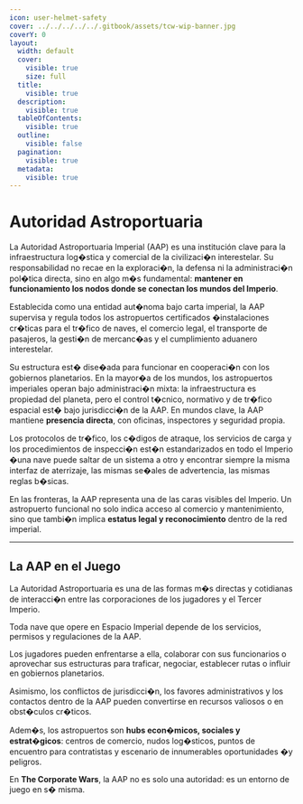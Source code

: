 ```yaml
---
icon: user-helmet-safety
cover: ../../../../../.gitbook/assets/tcw-wip-banner.jpg
coverY: 0
layout:
  width: default
  cover:
    visible: true
    size: full
  title:
    visible: true
  description:
    visible: true
  tableOfContents:
    visible: true
  outline:
    visible: false
  pagination:
    visible: true
  metadata:
    visible: true
---
```


# Autoridad Astroportuaria

La Autoridad Astroportuaria Imperial (AAP) es una institución clave para la infraestructura log�stica y comercial de la civilizaci�n interestelar. Su responsabilidad no recae en la exploraci�n, la defensa ni la administraci�n pol�tica directa, sino en algo m�s fundamental: **mantener en funcionamiento los nodos donde se conectan los mundos del Imperio**.

Establecida como una entidad aut�noma bajo carta imperial, la AAP supervisa y regula todos los astropuertos certificados �instalaciones cr�ticas para el tr�fico de naves, el comercio legal, el transporte de pasajeros, la gesti�n de mercanc�as y el cumplimiento aduanero interestelar.

Su estructura est� dise�ada para funcionar en cooperaci�n con los gobiernos planetarios. En la mayor�a de los mundos, los astropuertos imperiales operan bajo administraci�n mixta: la infraestructura es propiedad del planeta, pero el control t�cnico, normativo y de tr�fico espacial est� bajo jurisdicci�n de la AAP. En mundos clave, la AAP mantiene **presencia directa**, con oficinas, inspectores y seguridad propia.

Los protocolos de tr�fico, los c�digos de atraque, los servicios de carga y los procedimientos de inspecci�n est�n estandarizados en todo el Imperio �una nave puede saltar de un sistema a otro y encontrar siempre la misma interfaz de aterrizaje, las mismas se�ales de advertencia, las mismas reglas b�sicas.

En las fronteras, la AAP representa una de las caras visibles del Imperio. Un astropuerto funcional no solo indica acceso al comercio y mantenimiento, sino que tambi�n implica **estatus legal y reconocimiento** dentro de la red imperial.

***

## La AAP en el Juego

La Autoridad Astroportuaria es una de las formas m�s directas y cotidianas de interacci�n entre las corporaciones de los jugadores y el Tercer Imperio.

Toda nave que opere en Espacio Imperial depende de los servicios, permisos y regulaciones de la AAP.

Los jugadores pueden enfrentarse a ella, colaborar con sus funcionarios o aprovechar sus estructuras para traficar, negociar, establecer rutas o influir en gobiernos planetarios.

Asimismo, los conflictos de jurisdicci�n, los favores administrativos y los contactos dentro de la AAP pueden convertirse en recursos valiosos o en obst�culos cr�ticos.

Adem�s, los astropuertos son **hubs econ�micos, sociales y estrat�gicos**: centros de comercio, nudos log�sticos, puntos de encuentro para contratistas y escenario de innumerables oportunidades �y peligros.

En **The Corporate Wars**, la AAP no es solo una autoridad: es un entorno de juego en s� misma.
